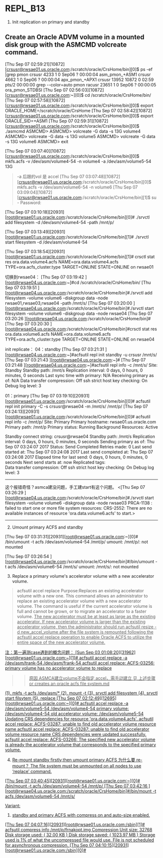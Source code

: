 #  REPL_B13

1. Init replication on primary and standby

## Create an Oracle ADVM volume in a mounted disk group with the ASMCMD volcreate command.
[Thu Sep 07 02:59:21][10872][crsusr@rwsae01.us.oracle.com:/scratch/oracle/CrsHome/bin][0]$ ps -ef |grep  pmon
crsusr    4233     1  0 Sep06 ?        00:00:04 asm_pmon_+ASM1
crsusr    4662     1  0 Sep06 ?        00:00:04 apx_pmon_+APX1
crsusr   13952 10872  0 02:59 pts/2    00:00:00 grep --color=auto pmon
racusr   23651     1  0 Sep06 ?        00:00:05 ora_pmon_STDBSI
[Thu Sep 07 02:56:03][10872][crsusr@rwsae01.us.oracle.com:~][0]$ cd /scratch/oracle/CrsHome/bin/
[Thu Sep 07 02:57:58][10872][crsusr@rwsae01.us.oracle.com:/scratch/oracle/CrsHome/bin][0]$ export ORACLE_HOME=/scratch/oracle/CrsHome
[Thu Sep 07 02:58:42][10872][crsusr@rwsae01.us.oracle.com:/scratch/oracle/CrsHome/bin][0]$ export ORACLE_SID=+ASM1
[Thu Sep 07 02:59:31][10872][crsusr@rwsae01.us.oracle.com:/scratch/oracle/CrsHome/bin][0]$ ./asmcmd
ASMCMD> 
ASMCMD> volcreate -G data -s 13G volume4
ASMCMD> volcreate -G data -s 13G volume5
ASMCMD> volcreate -G data -s 13G volume6
ASMCMD> exit

[Thu Sep 07 03:07:40][10872][crsusr@rwsae01.us.oracle.com:/scratch/oracle/CrsHome/bin][0]$ mkfs.acfs -v /dev/asm/volume4-54 -n volume4 -a /dev/asm/volume5-54 13G
> -a 后跟的vol 是 accel
[Thu Sep 07 03:07:48][10872][crsusr@rwsae01.us.oracle.com:/scratch/oracle/CrsHome/bin][0]$ mkfs.acfs -v /dev/asm/volume6-54 -n volume6
[Thu Sep 07 03:09:04][10872][crsusr@rwsae01.us.oracle.com:/scratch/oracle/CrsHome/bin][1]$ su -
Password: 

[Thu Sep 07 03:10:18][20931][root@rwsae01.us.oracle.com:/scratch/oracle/CrsHome/bin][0]# ./srvctl add filesystem -d /dev/asm/volume4-54 -path /mnt/p/

[Thu Sep 07 03:13:49][20931][root@rwsae01.us.oracle.com:/scratch/oracle/CrsHome/bin][1]# ./srvctl start filesystem -d /dev/asm/volume4-54

[Thu Sep 07 03:18:54][20931][root@rwsae01.us.oracle.com:/scratch/oracle/CrsHome/bin][1]# crsctl stat res ora.data.volume4.acfs
NAME=ora.data.volume4.acfs
TYPE=ora.acfs_cluster.type
TARGET=ONLINE
STATE=ONLINE on rwsae01


切换到rwsae04：
[Thu Sep 07 03:19:42 ][root@rwsae04.us.oracle.com:~]#cd /scratch/oracle/CrsHome/bin/
[Thu Sep 07 03:19:51 ][root@rwsae04.us.oracle.com:/scratch/oracle/CrsHome/bin]#./srvctl add filesystem -volume volume6 -diskgroup data -node rwsae01,rwsae03,rwsae04 -path /mnt/s/
[Thu Sep 07 03:20:00 ][root@rwsae04.us.oracle.com:/scratch/oracle/CrsHome/bin]#./srvctl start filesystem -volume volume6 -diskgroup data -node rwsae04
[Thu Sep 07 03:20:26 ][root@rwsae04.us.oracle.com:/scratch/oracle/CrsHome/bin]#
[Thu Sep 07 03:20:30 ][root@rwsae04.us.oracle.com:/scratch/oracle/CrsHome/bin]#crsctl stat res ora.data.volume6.acfs
NAME=ora.data.volume6.acfs
TYPE=ora.acfs_cluster.type
TARGET=ONLINE
STATE=ONLINE on rwsae04

init replicate：
04：standby
[Thu Sep 07 03:21:31 ][root@rwsae04.us.oracle.com:~]#acfsutil repl init standby -u crsusr /mnt/s/
[Thu Sep 07 03:21:43 ][root@rwsae04.us.oracle.com:~]#
[Thu Sep 07 03:21:48 ][root@rwsae04.us.oracle.com:~]#acfsutil repl info -c /mnt/s/
Site:                                Standby
Standby path:                        /mnt/s
Replication interval:                0 days, 0 hours, 0 minutes, 0 seconds
Last sync time with primary:         N/A
Receiving primary as of:             N/A
Data transfer compression:           Off
ssh strict host key checking:        On
Debug log level:                     3

01：primary
[Thu Sep 07 03:19:10][20931][root@rwsae01.us.oracle.com:/scratch/oracle/CrsHome/bin][0]# acfsutil repl init primary -C -s crsusr@rwsae04 -m /mnt/s/ /mnt/p/
[Thu Sep 07 03:24:13][20931][root@rwsae01.us.oracle.com:/scratch/oracle/CrsHome/bin][0]# acfsutil repl info  -c /mnt/p/
Site:                                Primary
Primary hostname:                    rwsae01.us.oracle.com
Primary path:                        /mnt/p
Primary status:                      Running
Background Resources:                Active

Standby connect string:              crsusr@rwsae04
Standby path:                        /mnt/s
Replication interval:                0 days, 0 hours, 0 minutes, 0 seconds
Sending primary as of:               Thu Sep 07 03:24:07 2017
Status:                              Send Completed
Retries made:                        0
Last send started at:                Thu Sep 07 03:24:08 2017
Last send completed at:              Thu Sep 07 03:24:08 2017
Elapsed time for last send:          0 days, 0 hours, 0 minutes, 0 seconds
Next send starts at:                 now
Replicated tags:                     
Data transfer compression:           Off
ssh strict host key checking:        On
Debug log level:                     3


************************************************************************
这个报错奇怪？asmca建没问题，手工建start有这个问题。
<[Thu Sep 07 03:26:29 ][root@rwsae04.us.oracle.com:/scratch/oracle/CrsHome/bin]#./srvctl start filesystem -volume volume6 -diskgroup data -node rwsae03
PRCA-1138 : failed to start one or more file system resources:
CRS-2552: There are no available instances of resource 'ora.data.volume6.acfs' to start.>
************************************************************************


2. Umount primary ACFS and standby

[Thu Sep 07 03:31:31][20931][root@rwsae01.us.oracle.com:~][0]# /bin/umount -t acfs /dev/asm/volume4-54 /mnt/p/
umount: /mnt/p/: not mounted

[Thu Sep 07 03:26:54 ][root@rwsae04.us.oracle.com:/scratch/oracle/CrsHome/bin]#/bin/umount -t acfs /dev/asm/volume6-54 /mnt/s/
umount: /mnt/s/: not mounted

3. Replace a primary volume's accelerator volume with a new accelerator volume.

> acfsutil accel replace
Purpose:Replaces an existing accelerator volume with a new one.
This command allows an administrator to replace an existing accelerator volume with a new accelerator volume. The command is useful if the current accelerator volume is full and cannot be grown, or to migrate an accelerator to a faster volume.
<u The file system must be unmounted on all nodes to use this command.-u> The new accelerator must be at least as large as the existing accelerator. If new accelerator volume is larger than the existing accelerator volume, then the administrator should run acfsutil resize -d new_accel_volume after the file system is remounted following the acfsutil accel replace operation to enable Oracle ACFS to utilize the entire space of the new accelerator volume.

注：第一遍测case遇到的概念问题：
[Sun Sep 03 01:08:20][31962][root@rwsae01.us.oracle.com:~][1]# acfsutil accel replace -a /dev/asm/trank-54 /dev/asm/frank-54 
acfsutil accel replace: ACFS-03256: primary volume has no accelerator volume to replace
>> 原因
ASMCA建立volume不会指定 accel，需手动建立
见 上述步骤 or creates an oracle acfs file system.md

(1). mkfs -t acfs /dev/asm/*
(2). mount -t
(3). srvctl add filesystem
(4). srvctl start filsytem
(5). replace
[Thu Sep 07 02:12:49][12695][root@rwsae01.us.oracle.com:~][0]# acfsutil accel replace -a /dev/asm/volume5-54 /dev/asm/volume4-54 
primary volume:         /dev/asm/volume4-54
old accelerator volume: /dev/asm/volume5-54
Updating CRS dependencies for resource 'ora.data.volume4.acfs'.
acfsutil accel replace: ACFS-03287: unable to find old accelerator volume resource name
acfsutil accel replace: ACFS-03287: unable to find old accelerator volume resource name
CRS dependencies were updated successfully.
acfsutil accel replace: ACFS-03266: The specified new accelerator volume is already the accelerator volume that corresponds to the specified primary volume.


4. Re-mount standby firstly,then umount primary ACFS
为什么要 re-mount？ The file system must be unmounted on all nodes to use ‘replace’ command.

[Thu Sep 07 03:40:45][20931][root@rwsae01.us.oracle.com:~][0]# /bin/mount -t acfs /dev/asm/volume4-54 /mnt/p/
[Thu Sep 07 03:42:16 ][root@rwsae04.us.oracle.com:/scratch/oracle/CrsHome/bin]#/bin/mount -t acfs /dev/asm/volume6-54 /mnt/s/



Variant:
1. standby and primary ACFS with compress on and auto-size enabled.

[Thu Sep 07 04:07:16][20931][root@rwsae01.us.oracle.com:/sbin][1]# acfsutil compress info /mnt/p/frnakopt.img 
Compression Unit size: 32768
Disk storage used:   (  32.00 KB )
Disk storage saved:  ( 1023.97 MB )
Storage used is 1% of what the uncompressed file would use.
File is not scheduled for asynchronous compression.
[Thu Sep 07 04:10:15][20931][root@rwsae01.us.oracle.com:/sbin][0]# 

